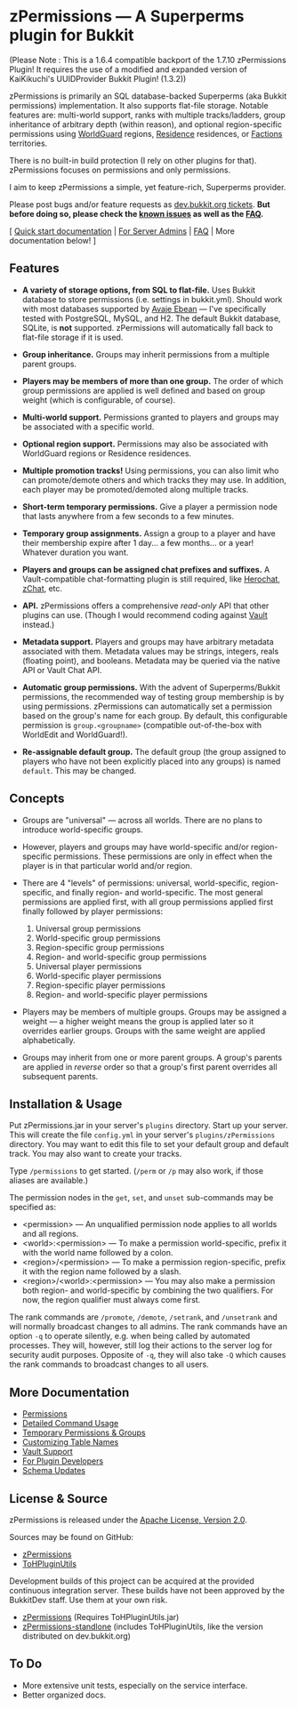 # zPermissions &mdash; A Superperms plugin for Bukkit #
(Please Note : This is a 1.6.4 compatible backport of the 1.7.10 zPermissions Plugin! It requires the use of a modified and expanded version of KaiKikuchi's UUIDProvider Bukkit Plugin! (1.3.2))

zPermissions is primarily an SQL database-backed Superperms (aka Bukkit permissions) implementation. It also supports flat-file storage. Notable features are: multi-world support, ranks with multiple tracks/ladders, group inheritance of arbitrary depth (within reason), and optional region-specific permissions using [WorldGuard](http://dev.bukkit.org/server-mods/worldguard/) regions, [Residence](http://dev.bukkit.org/server-mods/residence/) residences, or [Factions](http://dev.bukkit.org/bukkit-plugins/factions/) territories.

There is no built-in build protection (I rely on other plugins for that). zPermissions focuses on permissions and only permissions.

I aim to keep zPermissions a simple, yet feature-rich, Superperms provider.

Please post bugs and/or feature requests as [dev.bukkit.org tickets](http://dev.bukkit.org/server-mods/zpermissions/tickets/). **But before doing so, please check the [known issues](http://dev.bukkit.org/bukkit-plugins/zpermissions/pages/known-issues/) as well as the [FAQ](http://dev.bukkit.org/server-mods/zpermissions/pages/frequently-asked-questions/).**

[ [Quick start documentation](http://dev.bukkit.org/server-mods/zpermissions/pages/quick-start/) | [For Server Admins](http://dev.bukkit.org/server-mods/zpermissions/pages/for-server-admins/) | [FAQ](http://dev.bukkit.org/server-mods/zpermissions/pages/frequently-asked-questions/) | More documentation below! ]

## Features ##

*   **A variety of storage options, from SQL to flat-file.** Uses Bukkit database to store permissions (i.e. settings in bukkit.yml). Should work with most databases supported by [Avaje Ebean](http://www.avaje.org) &mdash; I've specifically tested with PostgreSQL, MySQL, and H2. The default Bukkit database, SQLite, is **not** supported. zPermissions will automatically fall back to flat-file storage if it is used.

*   **Group inheritance.** Groups may inherit permissions from a multiple parent groups.

*   **Players may be members of more than one group.** The order of which group permissions are applied is well defined and based on group weight (which is configurable, of course).

*   **Multi-world support.** Permissions granted to players and groups may be associated with a specific world.

*   **Optional region support.** Permissions may also be associated with WorldGuard regions or Residence residences.

*   **Multiple promotion tracks!** Using permissions, you can also limit who can promote/demote others and which tracks they may use. In addition, each player may be promoted/demoted along multiple tracks.

*   **Short-term temporary permissions.** Give a player a permission node that lasts anywhere from a few seconds to a few minutes.

*   **Temporary group assignments.** Assign a group to a player and have their membership expire after 1 day... a few months... or a year! Whatever duration you want.

*   **Players and groups can be assigned chat prefixes and suffixes.** A Vault-compatible chat-formatting plugin is still required, like [Herochat](http://dev.bukkit.org/server-mods/herochat/), [zChat](http://dev.bukkit.org/server-mods/zchat/), etc.

*   **API.** zPermissions offers a comprehensive *read-only* API that other plugins can use. (Though I would recommend coding against [Vault](http://dev.bukkit.org/server-mods/vault/) instead.)

*   **Metadata support.** Players and groups may have arbitrary metadata associated with them. Metadata values may be strings, integers, reals (floating point), and booleans. Metadata may be queried via the native API or Vault Chat API.

*   **Automatic group permissions.** With the advent of Superperms/Bukkit permissions, the recommended way of testing group membership is by using permissions. zPermissions can automatically set a permission based on the group's name for each group. By default, this configurable permission is `group.<groupname>` (compatible out-of-the-box with WorldEdit and WorldGuard!).

*   **Re-assignable default group.** The default group (the group assigned to players who have not been explicitly placed into any groups) is named `default`. This may be changed.

## Concepts ##

*   Groups are "universal" &mdash; across all worlds. There are no plans to introduce world-specific groups.

*   However, players and groups may have world-specific and/or region-specific permissions. These permissions are only in effect when the player is in that particular world and/or region.

*   There are 4 "levels" of permissions: universal, world-specific, region-specific, and finally region- and world-specific. The most general permissions are applied first, with all group permissions applied first finally followed by player permissions:
     1. Universal group permissions
     2. World-specific group permissions
     3. Region-specific group permissions
     4. Region- and world-specific group permissions
     5. Universal player permissions
     6. World-specific player permissions
     7. Region-specific player permissions
     8. Region- and world-specific player permissions

*   Players may be members of multiple groups. Groups may be assigned a weight &mdash; a higher weight means the group is applied later so it overrides earlier groups. Groups with the same weight are applied alphabetically.

*   Groups may inherit from one or more parent groups. A group's parents are applied in *reverse* order so that a group's first parent overrides all subsequent parents.

## Installation & Usage ##

Put zPermissions.jar in your server's `plugins` directory. Start up your server. This will create the file `config.yml` in your server's `plugins/zPermissions` directory. You may want to edit this file to set your default group and default track. You may also want to create your tracks.

Type `/permissions` to get started. (`/perm` or `/p` may also work, if those aliases are available.)

The permission nodes in the `get`, `set`, and `unset` sub-commands may be specified as:

*   &lt;permission> &mdash; An unqualified permission node applies to all worlds and all regions.
*   &lt;world>:&lt;permission> &mdash; To make a permission world-specific, prefix it with the world name followed by a colon.
*   &lt;region>/&lt;permission> &mdash; To make a permission region-specific, prefix it with the region name followed by a slash.
*   &lt;region>/&lt;world>:&lt;permission> &mdash; You may also make a permission both region- and world-specific by combining the two qualifiers. For now, the region qualifier must always come first.

The rank commands are `/promote`, `/demote`, `/setrank`, and `/unsetrank` and will normally broadcast changes to all admins. The rank commands have an option `-q` to operate silently, e.g. when being called by automated processes. They will, however, still log their actions to the server log for security audit purposes. Opposite of `-q`, they will also take `-Q` which causes the rank commands to broadcast changes to all users.

## More Documentation ##

*   [Permissions](http://dev.bukkit.org/server-mods/zpermissions/pages/permissions)
*   [Detailed Command Usage](http://dev.bukkit.org/server-mods/zpermissions/pages/commands)
*   [Temporary Permissions & Groups](http://dev.bukkit.org/bukkit-plugins/zpermissions/pages/temporary-permissions-groups/)
*   [Customizing Table Names](http://dev.bukkit.org/server-mods/zpermissions/pages/customizing-table-names/)
*   [Vault Support](http://dev.bukkit.org/server-mods/zpermissions/pages/vault-support)
*   [For Plugin Developers](http://dev.bukkit.org/server-mods/zpermissions/pages/for-plugin-developers/)
*   [Schema Updates](http://dev.bukkit.org/server-mods/zpermissions/pages/schema-updates/)

## License & Source ##

zPermissions is released under the [Apache License, Version 2.0](http://www.apache.org/licenses/LICENSE-2.0).

Sources may be found on GitHub:

*   [zPermissions](https://github.com/ZerothAngel/zPermissions)
*   [ToHPluginUtils](https://github.com/ZerothAngel/ToHPluginUtils)

Development builds of this project can be acquired at the provided continuous integration server. 
These builds have not been approved by the BukkitDev staff. Use them at your own risk.

*   [zPermissions](http://ci.tyrannyofheaven.org/job/zPermissions/) (Requires ToHPluginUtils.jar)
*   [zPermissions-standlone](http://ci.tyrannyofheaven.org/job/zPermissions-standalone/) (includes ToHPluginUtils, like the version distributed on dev.bukkit.org)

## To Do ##

*   More extensive unit tests, especially on the service interface.
*   Better organized docs.
